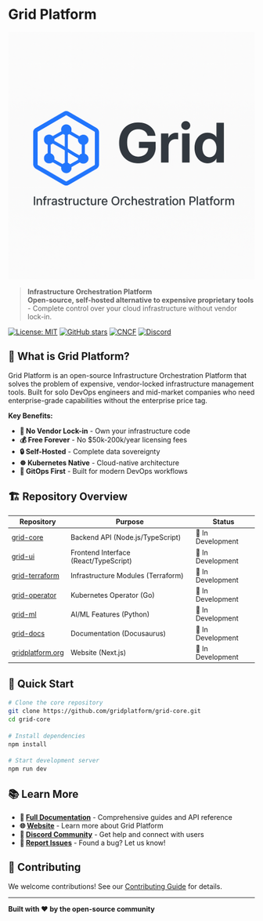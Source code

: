 # Grid Platform

![Grid Banner](../readme-assets/banner.png)

> **Infrastructure Orchestration Platform**  
> **Open-source, self-hosted alternative to expensive proprietary tools** - Complete control over your cloud infrastructure without vendor lock-in.

[![License: MIT](https://img.shields.io/badge/License-MIT-yellow.svg)](https://opensource.org/licenses/MIT)
[![GitHub stars](https://img.shields.io/github/stars/gridplatform/grid-core?style=social)](https://github.com/gridplatform/grid-core)
[![CNCF](https://img.shields.io/badge/CNCF-Sandbox-blue)](https://www.cncf.io/)
[![Discord](https://img.shields.io/discord/1234567890?color=7289da&logo=discord&logoColor=white)](https://discord.gg/gridplatform)

## 🚀 What is Grid Platform?

Grid Platform is an open-source Infrastructure Orchestration Platform that solves the problem of expensive, vendor-locked infrastructure management tools. Built for solo DevOps engineers and mid-market companies who need enterprise-grade capabilities without the enterprise price tag.

**Key Benefits:**
- **🚫 No Vendor Lock-in** - Own your infrastructure code
- **💰 Free Forever** - No $50k-200k/year licensing fees
- **🔒 Self-Hosted** - Complete data sovereignty
- **☸️ Kubernetes Native** - Cloud-native architecture
- **🔄 GitOps First** - Built for modern DevOps workflows

## 🏗️ Repository Overview

| Repository | Purpose | Status |
|------------|---------|--------|
| [grid-core](https://github.com/gridplatform/grid-core) | Backend API (Node.js/TypeScript) | 🚧 In Development |
| [grid-ui](https://github.com/gridplatform/grid-ui) | Frontend Interface (React/TypeScript) | 🚧 In Development |
| [grid-terraform](https://github.com/gridplatform/grid-terraform) | Infrastructure Modules (Terraform) | 🚧 In Development |
| [grid-operator](https://github.com/gridplatform/grid-operator) | Kubernetes Operator (Go) | 🚧 In Development |
| [grid-ml](https://github.com/gridplatform/grid-ml) | AI/ML Features (Python) | 🚧 In Development |
| [grid-docs](https://github.com/gridplatform/grid-docs) | Documentation (Docusaurus) | 🚧 In Development |
| [gridplatform.org](https://github.com/gridplatform/gridplatform.org) | Website (Next.js) | 🚧 In Development |

## 🚀 Quick Start

```bash
# Clone the core repository
git clone https://github.com/gridplatform/grid-core.git
cd grid-core

# Install dependencies
npm install

# Start development server
npm run dev
```

## 📚 Learn More

- **📖 [Full Documentation](https://github.com/gridplatform/grid-docs)** - Comprehensive guides and API reference
- **🌐 [Website](https://gridplatform.org)** - Learn more about Grid Platform
- **💬 [Discord Community](https://discord.gg/gridplatform)** - Get help and connect with users
- **🐛 [Report Issues](https://github.com/gridplatform/grid-core/issues)** - Found a bug? Let us know!

## 🤝 Contributing

We welcome contributions! See our [Contributing Guide](https://github.com/gridplatform/grid-core/blob/main/CONTRIBUTING.md) for details.

---

**Built with ❤️ by the open-source community**